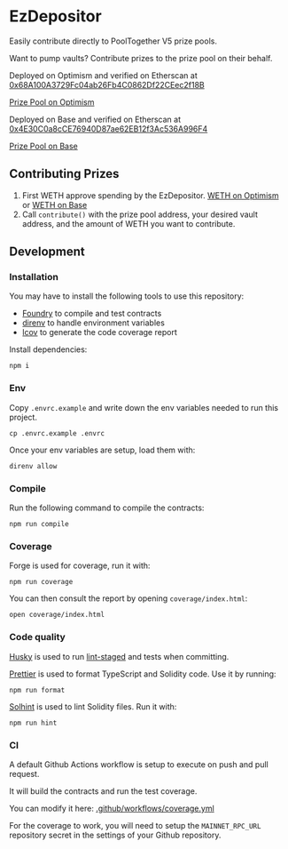 # EzDepositor

Easily contribute directly to PoolTogether V5 prize pools.

Want to pump vaults?  Contribute prizes to the prize pool on their behalf.

Deployed on Optimism and verified on Etherscan at  [0x68A100A3729Fc04ab26Fb4C0862Df22CEec2f18B](https://optimistic.etherscan.io/address/0x68A100A3729Fc04ab26Fb4C0862Df22CEec2f18B#writeContract)

[Prize Pool on Optimism](https://optimistic.etherscan.io/address/0xF35fE10ffd0a9672d0095c435fd8767A7fe29B55)

Deployed on Base and verified on Etherscan at  [0x4E30C0a8cCE76940D87ae62EB12f3Ac536A996F4](https://basescan.org/address/0x4e30c0a8cce76940d87ae62eb12f3ac536a996f4#writeContract)

[Prize Pool on Base](https://basescan.org/address/0x45b2010d8A4f08b53c9fa7544C51dFd9733732cb)

## Contributing Prizes

1. First WETH approve spending by the EzDepositor.  [WETH on Optimism](https://optimistic.etherscan.io/token/0x4200000000000000000000000000000000000006#writeContract#F1) or [WETH on Base](https://basescan.org/token/0x4200000000000000000000000000000000000006#writeContract)
2. Call `contribute()` with the prize pool address, your desired vault address, and the amount of WETH you want to contribute.

## Development

### Installation

You may have to install the following tools to use this repository:

- [Foundry](https://github.com/foundry-rs/foundry) to compile and test contracts
- [direnv](https://direnv.net/) to handle environment variables
- [lcov](https://github.com/linux-test-project/lcov) to generate the code coverage report

Install dependencies:

```
npm i
```

### Env

Copy `.envrc.example` and write down the env variables needed to run this project.

```
cp .envrc.example .envrc
```

Once your env variables are setup, load them with:

```
direnv allow
```

### Compile

Run the following command to compile the contracts:

```
npm run compile
```

### Coverage

Forge is used for coverage, run it with:

```
npm run coverage
```

You can then consult the report by opening `coverage/index.html`:

```
open coverage/index.html
```

### Code quality

[Husky](https://typicode.github.io/husky/#/) is used to run [lint-staged](https://github.com/okonet/lint-staged) and tests when committing.

[Prettier](https://prettier.io) is used to format TypeScript and Solidity code. Use it by running:

```
npm run format
```

[Solhint](https://protofire.github.io/solhint/) is used to lint Solidity files. Run it with:

```
npm run hint
```

### CI

A default Github Actions workflow is setup to execute on push and pull request.

It will build the contracts and run the test coverage.

You can modify it here: [.github/workflows/coverage.yml](.github/workflows/coverage.yml)

For the coverage to work, you will need to setup the `MAINNET_RPC_URL` repository secret in the settings of your Github repository.
